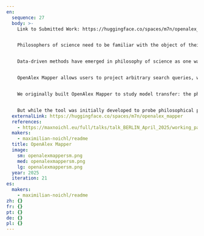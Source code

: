 ```yaml
---
en:
  sequence: 27
  body: >-
    L﻿ink to Submitted Work: https://huggingface.co/spaces/m7n/openalex_mapper


    Philosophers of science need to be familiar with the object of their study. Part of this familiarity can come from their own scientific training, interviews, and interactions with working scientists, or case studies of historical developments. However, the picture emerging from these localised methods is likely to be incomplete: Modern science is fast, vast, and difficult to grasp in its interdisciplinary entirety.


    Data-driven methods have emerged in philosophy of science as one way to address this problem. OpenAlex Mapper (https://tinyurl.com/OAmapper) is an interactive project designed to link philosophical investigations to large corpora of scientific material.


    OpenAlex Mapper allows users to project arbitrary search queries, which can be for search strings, but also persons, institutions, cited works, etc., to the OpenAlex database, which is the largest open database of scientific material available, onto an interactively explorable, machine-learning-generated base-map of the sciences. This enables philosophers to quickly check whether hypothesised patterns in the structure, development, and interrelation of scientific fields hold up at scale. As a serendipitous search tool, it also opens the door to exploration of unexpected details and connections.


    We originally built OpenAlex Mapper to study model transfer: the phenomenon whereby models, alongside their conceptualisations and associated computational methodologies, developed in one domain are transported into entirely different areas of inquiry. This process appears crucial to the collective creativity of science, rendering it a highly adaptive intelligent system.


    But while the tool was initially developed to probe philosophical puzzles around model-based unification of the sciences, its deeper purpose is to facilitate genuinely data-driven inquiry in philosophy of science. It not only provides answers particular research questions but also anchors philosophical intuitions in large-scale empirical patterns, revealing epistemic dynamics across disciplines that would remain invisible from ground level.
  externalLink: https://huggingface.co/spaces/m7n/openalex_mapper
  references:
    - https://maxnoichl.eu/full/talks/talk_BERLIN_April_2025/working_paper.pdf
  makers:
    - maximilian-noichl/readme
  title: OpenAlex Mapper
  image:
    sm: openalexmappersm.png
    med: openalexmappersm.png
    lg: openalexmappersm.png
  year: 2025
  iteration: 21
es:
  makers:
    - maximilian-noichl/readme
zh: {}
fr: {}
pt: {}
de: {}
pl: {}
---
```

